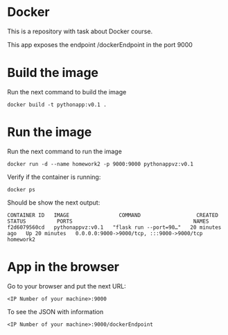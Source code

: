 # Docker
This is a repository with task about Docker course.

This app exposes the endpoint /dockerEndpoint in the port 9000

# Build the image
Run the next command to build the image

```
docker build -t pythonapp:v0.1 .
```

# Run the image
Run the next command to run the image
```
docker run -d --name homework2 -p 9000:9000 pythonappvz:v0.1
```
Verify if the container is running:
```
docker ps
```
Should be show the next output:
```
CONTAINER ID   IMAGE                COMMAND                  CREATED          STATUS          PORTS                                       NAMES
f2d6079560cd   pythonappvz:v0.1   "flask run --port=90…"   20 minutes ago   Up 20 minutes   0.0.0.0:9000->9000/tcp, :::9000->9000/tcp   homework2
```

# App in the browser
Go to your browser and put the next URL:
```
<IP Number of your machine>:9000
```
To see the JSON with information
```
<IP Number of your machine>:9000/dockerEndpoint
```
